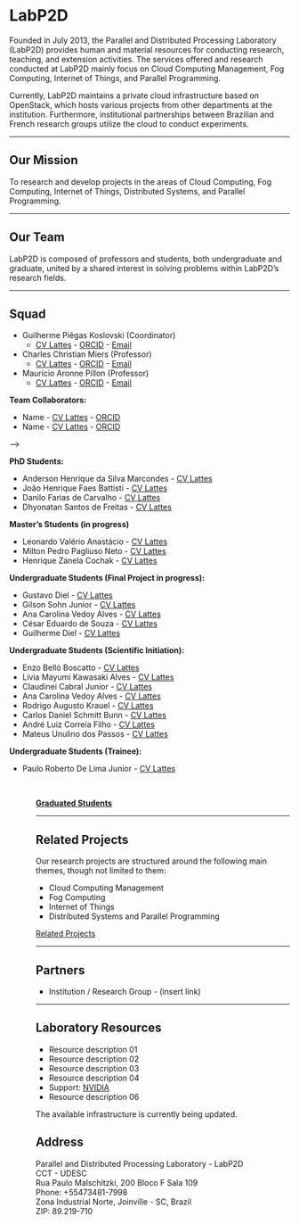 <!-- LabP2D (English Version) -->

<h1>LabP2D</h1>

<p>
  Founded in July 2013, the Parallel and Distributed Processing Laboratory (LabP2D) provides human and material resources for conducting research, teaching, and extension activities. The services offered and research conducted at LabP2D mainly focus on Cloud Computing Management, Fog Computing, Internet of Things, and Parallel Programming.
</p>
<p>
  Currently, LabP2D maintains a private cloud infrastructure based on OpenStack, which hosts various projects from other departments at the institution. Furthermore, institutional partnerships between Brazilian and French research groups utilize the cloud to conduct experiments.
</p>

<hr>

<h2>Our Mission</h2>
<p>
  To research and develop projects in the areas of Cloud Computing, Fog Computing, Internet of Things, Distributed Systems, and Parallel Programming.
</p>

<hr>

<h2>Our Team</h2>
<p>
  LabP2D is composed of professors and students, both undergraduate and graduate, united by a shared interest in solving problems within LabP2D’s research fields.
</p>

<hr>

<h2>Squad</h2>

<ul>
  <li>Guilherme Piêgas Koslovski (Coordinator)
    <ul>
      <li>
        <a href="http://lattes.cnpq.br/2749773427704993" target="_blank" rel="noopener">CV Lattes</a> - 
        <a href="https://orcid.org/0000-0003-4936-1619" target="_blank" rel="noopener">ORCID</a> - 
        <a href="mailto:guilherme.koslovski@udesc.br">Email</a>
      </li>
    </ul>
  </li>

  <li>Charles Christian Miers (Professor)
    <ul>
      <li>
        <a href="http://lattes.cnpq.br/1630057446729066" target="_blank" rel="noopener">CV Lattes</a> - 
        <a href="https://orcid.org/0000-0002-1976-0478" target="_blank" rel="noopener">ORCID</a> - 
        <a href="mailto:charles.miers@udesc.br">Email</a>
      </li>
    </ul>
  </li>

  <li>Maurício Aronne Pillon (Professor)
    <ul>
      <li>
        <a href="http://lattes.cnpq.br/3752298390911021" target="_blank" rel="noopener">CV Lattes</a> - 
        <a href="https://orcid.org/0000-0001-7634-6823" target="_blank" rel="noopener">ORCID</a> - 
        <a href="mailto:mauricio.pillon@udesc.br">Email</a>
      </li>
    </ul>
  </li>
</ul>

<!--> <b>Team Collaborators:</b>
<ul>
  <li>Name - <a href="#" target="_blank" rel="noopener">CV Lattes</a> - <a href="#" target="_blank" rel="noopener">ORCID</a></li>
  <li>Name - <a href="#" target="_blank" rel="noopener">CV Lattes</a> - <a href="#" target="_blank" rel="noopener">ORCID</a></li>
</ul> -->
<br>

<b>PhD Students:</b>
<ul>
  <li>Anderson Henrique da Silva Marcondes - <a href="http://lattes.cnpq.br/8597354642218321" target="_blank" rel="noopener">CV Lattes</a></li>
  <li>João Henrique Faes Battisti - <a href="http://lattes.cnpq.br/5303447453041812" target="_blank" rel="noopener">CV Lattes</a></li> 
  <li>Danilo Farias de Carvalho - <a href="http://lattes.cnpq.br/6134292458369848" target="_blank" rel="noopener">CV Lattes</a></li> 
  <li>Dhyonatan Santos de Freitas - <a href="http://lattes.cnpq.br/1174014726140767" target="_blank" rel="noopener">CV Lattes</a></li> 
</ul>

<b>Master’s Students (in progress)</b>
<ul>
  <li>Leonardo Valério Anastácio - <a href=" http://lattes.cnpq.br/7175324937138943" target="_blank" rel="noopener">CV Lattes</a></li>
  <li>Milton Pedro Pagliuso Neto - <a href="http://lattes.cnpq.br/3860300710467540" target="_blank" rel="noopener">CV Lattes</a></li>
  <li>Henrique Zanela Cochak - <a href="http://lattes.cnpq.br/2575914936091403" target="_blank" rel="noopener">CV Lattes</a></li>
</ul>


<b>Undergraduate Students (Final Project in progress):</b>
<ul>
  <li>Gustavo Diel - <a href="http://lattes.cnpq.br/1838669480237003" target="_blank" rel="noopener">CV Lattes</a></li>
  <li>Gilson Sohn Junior - <a href="http://lattes.cnpq.br/4189809129741221" target="_blank" rel="noopener">CV Lattes</a></li>
  <li>Ana Carolina Vedoy Alves - <a href="http://lattes.cnpq.br/2353984965340377" target="_blank" rel="noopener">CV Lattes</a></li>
  <li>César Eduardo de Souza - <a href="http://lattes.cnpq.br/6347063183055373" target="_blank" rel="noopener">CV Lattes</a></li>
  <li>Guilherme Diel - <a href="http://lattes.cnpq.br/3207047358123878" target="_blank" rel="noopener">CV Lattes</a></li>
</ul>


<b>Undergraduate Students (Scientific Initiation):</b>
<ul>
  <li>Enzo Belló Boscatto - <a href=" http://lattes.cnpq.br/4070323947171983" target="_blank" rel="noopener">CV Lattes</a></li>
  <li>Lívia Mayumi Kawasaki Alves - <a href="http://lattes.cnpq.br/2873406392360821" target="_blank" rel="noopener">CV Lattes</a></li>
  <li>Claudinei Cabral Junior - <a href="http://lattes.cnpq.br/7107655768475341" target="_blank" rel="noopener">CV Lattes</a></li>
  <li>Ana Carolina Vedoy Alves - <a href="http://lattes.cnpq.br/2353984965340377" target="_blank" rel="noopener">CV Lattes</a></li>
  <li>Rodrigo Augusto Krauel - <a href="http://lattes.cnpq.br/3998802393924706" target="_blank" rel="noopener">CV Lattes</a></li>
  <li>Carlos Daniel Schmitt Bunn - <a href="http://lattes.cnpq.br/1976376003334376" target="_blank" rel="noopener">CV Lattes</a></li>
  <li>André Luiz Correia Filho - <a href=" http://lattes.cnpq.br/0203224417358034" target="_blank" rel="noopener">CV Lattes</a></li>
  <li>Mateus Unulino dos Passos - <a href="http://lattes.cnpq.br/0049894233352659" target="_blank" rel="noopener">CV Lattes</a></li>
</ul>

<b>Undergraduate Students (Trainee):</b>
<ul>
<li>Paulo Roberto De Lima Junior - <a href=" http://lattes.cnpq.br/6854570664332816" target="_blank" rel="noopener">CV Lattes</a></li>
<ul>

<br>

<b> <a href="https://labp2d-udesc.github.io/GraduatedStudents.html" target="" rel="noopener">Graduated Students</a> </b>

<hr>

<h2>Related Projects</h2>
<p>Our research projects are structured around the following main themes, though not limited to them:</p>

<ul>
  <li>Cloud Computing Management</li>
  <li>Fog Computing</li>
  <li>Internet of Things</li>
  <li>Distributed Systems and Parallel Programming</li>
</ul>

<p> <a href="https://labp2d-udesc.github.io/Related Projects.html" target="" rel="noopener">Related Projects</a></p>

<hr>

<h2>Partners</h2>
<ul>
  <li>Institution / Research Group - (insert link)</li>
</ul>

<hr>

<h2>Laboratory Resources</h2>
<ul>
  <li>Resource description 01</li>
  <li>Resource description 02</li>
  <li>Resource description 03</li>
  <li>Resource description 04</li>
  <li>Support: <a href="https://www.nvidia.com" target="_blank" rel="noopener">NVIDIA</a></li>
  <li>Resource description 06</li>
</ul>

<p>The available infrastructure is currently being updated.</p>

<h2>Address</h2>
<p>
  Parallel and Distributed Processing Laboratory - LabP2D <br>
  CCT - UDESC <br>
  Rua Paulo Malschitzki, 200  Bloco F Sala 109<br>
  Phone: +55473481-7998 <br>
  Zona Industrial Norte, Joinville - SC, Brazil <br>
  ZIP: 89.219-710
</p>

<!-- <p>
  <img style="display: block; margin-left: auto; margin-right: auto;" src="https://labp2d-udesc.github.io/img/logo7.png" alt="LabP2D Logo" />  
</p> -->
